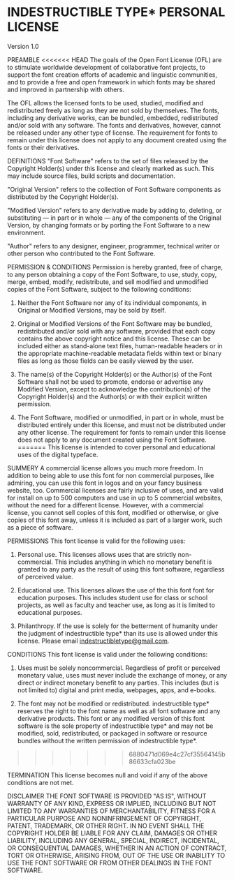 INDESTRUCTIBLE TYPE* PERSONAL LICENSE
======================================

Version 1.0

PREAMBLE
<<<<<<< HEAD
The goals of the Open Font License (OFL) are to stimulate worldwide
development of collaborative font projects, to support the font creation
efforts of academic and linguistic communities, and to provide a free and
open framework in which fonts may be shared and improved in partnership
with others.

The OFL allows the licensed fonts to be used, studied, modified and
redistributed freely as long as they are not sold by themselves. The
fonts, including any derivative works, can be bundled, embedded,
redistributed and/or sold with any software. The fonts and derivatives,
however, cannot be released under any other type of license. The
requirement for fonts to remain under this license does not apply
to any document created using the fonts or their derivatives.

DEFINITIONS
"Font Software" refers to the set of files released by the Copyright
Holder(s) under this license and clearly marked as such. This may
include source files, build scripts and documentation.


"Original Version" refers to the collection of Font Software components as
distributed by the Copyright Holder(s).

"Modified Version" refers to any derivative made by adding to, deleting,
or substituting — in part or in whole — any of the components of the
Original Version, by changing formats or by porting the Font Software to a
new environment.

"Author" refers to any designer, engineer, programmer, technical
writer or other person who contributed to the Font Software.

PERMISSION & CONDITIONS
Permission is hereby granted, free of charge, to any person obtaining
a copy of the Font Software, to use, study, copy, merge, embed, modify,
redistribute, and sell modified and unmodified copies of the Font
Software, subject to the following conditions:

1) Neither the Font Software nor any of its individual components,
in Original or Modified Versions, may be sold by itself.

2) Original or Modified Versions of the Font Software may be bundled,
redistributed and/or sold with any software, provided that each copy
contains the above copyright notice and this license. These can be
included either as stand-alone text files, human-readable headers or
in the appropriate machine-readable metadata fields within text or
binary files as long as those fields can be easily viewed by the user.


3) The name(s) of the Copyright Holder(s) or the Author(s) of the Font
Software shall not be used to promote, endorse or advertise any
Modified Version, except to acknowledge the contribution(s) of the
Copyright Holder(s) and the Author(s) or with their explicit written
permission.

4) The Font Software, modified or unmodified, in part or in whole,
must be distributed entirely under this license, and must not be
distributed under any other license. The requirement for fonts to
remain under this license does not apply to any document created
using the Font Software.
=======
This license is intended to cover personal and educational uses 
of the digital typeface.

SUMMERY
A commercial license allows you much more freedom. 
In addition to being able to use this font for non commercial 
purposes, like admiring, you can use this font in logos and on 
your fancy business website, too. Commercial licenses are fairly 
inclusive of uses, and are valid for install on up to 500 computers 
and use in up to 5 commercial websites, without the need for a 
different license. However, with a commercial license, you cannot 
sell copies of this font, modified or otherwise, or give copies of 
this font away, unless it is included as part of a larger work, such 
as a piece of software.

PERMISSIONS
This font license is valid for the following uses:

1) Personal use. This licenses allows uses that are strictly non-
commercial. This includes anything in which no monetary
benefit is granted to any party as the result of using this font
software, regardless of perceived value.

2) Educational use. This licenses allows the use of the this font
font for education purposes. This includes student use for class
or school projects, as well as faculty and teacher use, as long as
it is limited to educational purposes.

3) Philanthropy. If the use is solely for the betterment of humanity
under the judgment of indestructible type* than its use is allowed 
under this license. Please email indestructibletype@gmail.com.

CONDITIONS
This font license is valid under the following conditions:

1) Uses must be solely noncommercial. Regardless of profit or
perceived monetary value, uses must never include the exchange
of money, or any direct or indirect monetary benefit to any 
parties. This includes (but is not limited to) digital and print media, 
webpages, apps, and e-books.

2) The font may not be modified or redistributed.  indestructible
type* reserves the right to the font name as well as
all font software and any derivative products. This font or any
modified version of this font software is the sole property of
indestructible type* and may not be modified, sold, redistributed, 
or packaged in software or resource bundles without the written
permission of indestructible type*.
>>>>>>> 6880471d069e4c27cf35564145b86633cfa023be

TERMINATION
This license becomes null and void if any of the above conditions are
not met.

DISCLAIMER
THE FONT SOFTWARE IS PROVIDED "AS IS", WITHOUT WARRANTY OF ANY KIND,
EXPRESS OR IMPLIED, INCLUDING BUT NOT LIMITED TO ANY WARRANTIES OF
MERCHANTABILITY, FITNESS FOR A PARTICULAR PURPOSE AND NONINFRINGEMENT
OF COPYRIGHT, PATENT, TRADEMARK, OR OTHER RIGHT. IN NO EVENT SHALL THE
COPYRIGHT HOLDER BE LIABLE FOR ANY CLAIM, DAMAGES OR OTHER LIABILITY,
INCLUDING ANY GENERAL, SPECIAL, INDIRECT, INCIDENTAL, OR CONSEQUENTIAL
DAMAGES, WHETHER IN AN ACTION OF CONTRACT, TORT OR OTHERWISE, ARISING
FROM, OUT OF THE USE OR INABILITY TO USE THE FONT SOFTWARE OR FROM
OTHER DEALINGS IN THE FONT SOFTWARE.
